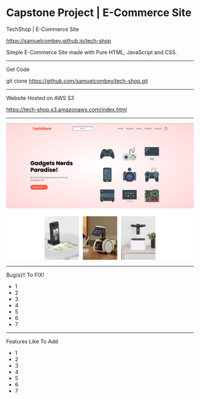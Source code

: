 # Capstone Project | E-Commerce Site
TechShop | E-Commerce Site

https://samuelcombey.github.io/tech-shop

Simple E-Commerce Site made with Pure HTML, JavaScript and CSS.
_____
Get Code

git clone https://github.com/samuelcombey/tech-shop.git

_______
Website Hosted on AWS S3

https://tech-shop.s3.amazonaws.com/index.html

_______
![Screen Shot](https://github.com/samuelcombey/tech-shop/blob/main/images/screenshot.JPG?raw=true)

_______
Bug(s)!! To FIX!
* 1
* 2
* 3
* 4
* 5
* 6
* 7

______
Features Like To Add
* 1
* 2
* 3
* 4
* 5
* 6
* 7